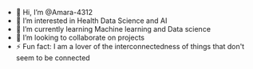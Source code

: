 - 👋 Hi, I’m @Amara-4312
- 👀 I’m interested in Health Data Science and AI
- 🌱 I’m currently learning Machine learning and Data science
- 💞️ I’m looking to collaborate on projects 
- ⚡ Fun fact: I am a lover of the interconnectedness of things that don't seem to be connected

<!---
Amara-4312/Amara-4312 is a ✨ special ✨ repository because its `README.md` (this file) appears on your GitHub profile.
You can click the Preview link to take a look at your changes.
--->
